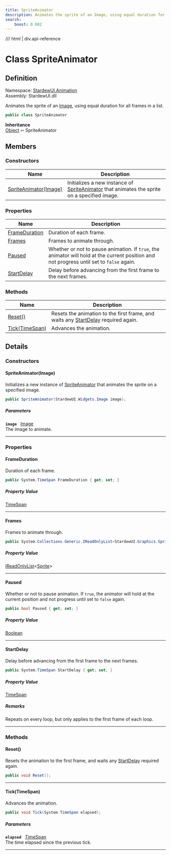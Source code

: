 ```yaml
---
title: SpriteAnimator
description: Animates the sprite of an Image, using equal duration for all frames in a list.
search:
    boost: 0.002
---
```


<link rel="stylesheet" href="/StardewUI/stylesheets/reference.css" />

/// html | div.api-reference

# Class SpriteAnimator

## Definition

<div class="api-definition" markdown>

Namespace: [StardewUI.Animation](index.md)  
Assembly: StardewUI.dll  

</div>

Animates the sprite of an [Image](../widgets/image.md), using equal duration for all frames in a list.

```cs
public class SpriteAnimator
```

**Inheritance**  
[Object](https://learn.microsoft.com/en-us/dotnet/api/system.object) ⇦ SpriteAnimator

## Members

### Constructors

 | Name | Description |
| --- | --- |
| [SpriteAnimator(Image)](#spriteanimatorimage) | Initializes a new instance of [SpriteAnimator](spriteanimator.md) that animates the sprite on a specified image. | 

### Properties

 | Name | Description |
| --- | --- |
| [FrameDuration](#frameduration) | Duration of each frame. | 
| [Frames](#frames) | Frames to animate through. | 
| [Paused](#paused) | Whether or not to pause animation. If `true`, the animator will hold at the current position and not progress until set to `false` again. | 
| [StartDelay](#startdelay) | Delay before advancing from the first frame to the next frames. | 

### Methods

 | Name | Description |
| --- | --- |
| [Reset()](#reset) | Resets the animation to the first frame, and waits any [StartDelay](spriteanimator.md#startdelay) required again. | 
| [Tick(TimeSpan)](#ticktimespan) | Advances the animation. | 

## Details

### Constructors

#### SpriteAnimator(Image)

Initializes a new instance of [SpriteAnimator](spriteanimator.md) that animates the sprite on a specified image.

```cs
public SpriteAnimator(StardewUI.Widgets.Image image);
```

##### Parameters

**`image`** &nbsp; [Image](../widgets/image.md)  
The image to animate.

-----

### Properties

#### FrameDuration

Duration of each frame.

```cs
public System.TimeSpan FrameDuration { get; set; }
```

##### Property Value

[TimeSpan](https://learn.microsoft.com/en-us/dotnet/api/system.timespan)

-----

#### Frames

Frames to animate through.

```cs
public System.Collections.Generic.IReadOnlyList<StardewUI.Graphics.Sprite> Frames { get; set; }
```

##### Property Value

[IReadOnlyList](https://learn.microsoft.com/en-us/dotnet/api/system.collections.generic.ireadonlylist-1)<[Sprite](../graphics/sprite.md)>

-----

#### Paused

Whether or not to pause animation. If `true`, the animator will hold at the current position and not progress until set to `false` again.

```cs
public bool Paused { get; set; }
```

##### Property Value

[Boolean](https://learn.microsoft.com/en-us/dotnet/api/system.boolean)

-----

#### StartDelay

Delay before advancing from the first frame to the next frames.

```cs
public System.TimeSpan StartDelay { get; set; }
```

##### Property Value

[TimeSpan](https://learn.microsoft.com/en-us/dotnet/api/system.timespan)

##### Remarks

Repeats on every loop, but only applies to the first frame of each loop.

-----

### Methods

#### Reset()

Resets the animation to the first frame, and waits any [StartDelay](spriteanimator.md#startdelay) required again.

```cs
public void Reset();
```

-----

#### Tick(TimeSpan)

Advances the animation.

```cs
public void Tick(System.TimeSpan elapsed);
```

##### Parameters

**`elapsed`** &nbsp; [TimeSpan](https://learn.microsoft.com/en-us/dotnet/api/system.timespan)  
The time elapsed since the previous tick.

-----


